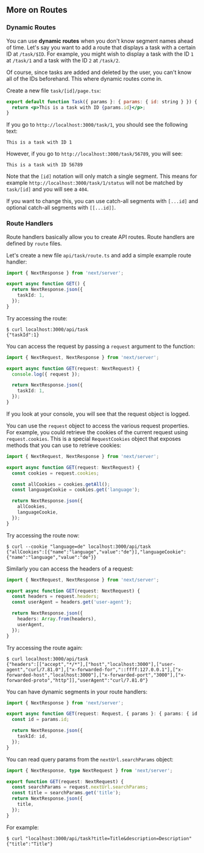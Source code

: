 ## More on Routes

### Dynamic Routes

You can use **dynamic routes** when you don't know segment names ahead of time.
Let's say you want to add a route that displays a task with a certain ID at `/task/$ID`.
For example, you might wish to display a task with the ID `1` at `/task/1` and a task with the ID `2` at `/task/2`.

Of course, since tasks are added and deleted by the user, you can't know all of the IDs beforehand.
This where dynamic routes come in.

Create a new file `task/[id]/page.tsx`:

```jsx
export default function Task({ params }: { params: { id: string } }) {
  return <p>This is a task with ID {params.id}</p>;
}
```

If you go to `http://localhost:3000/task/1`, you should see the following text:

```
This is a task with ID 1
```

However, if you go to `http://localhost:3000/task/56789`, you will see:

```
This is a task with ID 56789
```

Note that the `[id]` notation will only match a single segment.
This means for example `http://localhost:3000/task/1/status` will not be matched by `task/[id]` and you will see a `404`.

If you want to change this, you can use catch-all segments with `[...id]` and optional catch-all segments with `[[...id]]`.

### Route Handlers

Route handlers basically allow you to create API routes.
Route handlers are defined by `route` files.

Let's create a new file `api/task/route.ts` and add a simple example route handler:

```ts
import { NextResponse } from 'next/server';

export async function GET() {
  return NextResponse.json({
    taskId: 1,
  });
}
```

Try accessing the route:

```
$ curl localhost:3000/api/task
{"taskId":1}
```

You can access the request by passing a `request` argument to the function:

```ts
import { NextRequest, NextResponse } from 'next/server';

export async function GET(request: NextRequest) {
  console.log({ request });

  return NextResponse.json({
    taskId: 1,
  });
}
```

If you look at your console, you will see that the request object is logged.

You can use the `request` object to access the various request properties.
For example, you could retrieve the cookies of the current request using `request.cookies`.
This is a special `RequestCookies` object that exposes methods that you can use to retrieve cookies:

```ts
import { NextRequest, NextResponse } from 'next/server';

export async function GET(request: NextRequest) {
  const cookies = request.cookies;

  const allCookies = cookies.getAll();
  const languageCookie = cookies.get('language');

  return NextResponse.json({
    allCookies,
    languageCookie,
  });
}
```

Try accessing the route now:

```
$ curl --cookie "language=de" localhost:3000/api/task
{"allCookies":[{"name":"language","value":"de"}],"languageCookie":{"name":"language","value":"de"}}
```

Similarly you can access the headers of a request:

```ts
import { NextRequest, NextResponse } from 'next/server';

export async function GET(request: NextRequest) {
  const headers = request.headers;
  const userAgent = headers.get('user-agent');

  return NextResponse.json({
    headers: Array.from(headers),
    userAgent,
  });
}
```

Try accessing the route again:

```
$ curl localhost:3000/api/task
{"headers":[["accept","*/*"],["host","localhost:3000"],["user-agent","curl/7.81.0"],["x-forwarded-for","::ffff:127.0.0.1"],["x-forwarded-host","localhost:3000"],["x-forwarded-port","3000"],["x-forwarded-proto","http"]],"userAgent":"curl/7.81.0"}
```

You can have dynamic segments in your route handlers:

```ts
import { NextResponse } from 'next/server';

export async function GET(request: Request, { params }: { params: { id: string } }) {
  const id = params.id;

  return NextResponse.json({
    taskId: id,
  });
}
```

You can read query params from the `nextUrl.searchParams` object:

```ts
import { NextResponse, type NextRequest } from 'next/server';

export function GET(request: NextRequest) {
  const searchParams = request.nextUrl.searchParams;
  const title = searchParams.get('title');
  return NextResponse.json({
    title,
  });
}
```

For example:

```
$ curl "localhost:3000/api/task?title=Title&description=Description"
{"title":"Title"}
```
